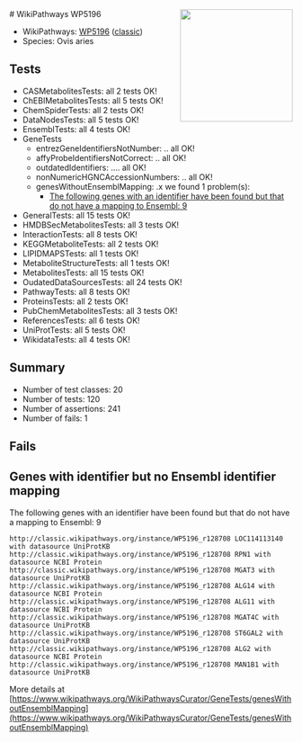 <img style="float: right; width: 200px" src="https://upload.wikimedia.org/wikipedia/commons/thumb/8/83/Wplogo_with_text_500.png/640px-Wplogo_with_text_500.png" />
# WikiPathways WP5196

* WikiPathways: [WP5196](https://wikipathways.org/pathways/WP5196) ([classic](https://classic.wikipathways.org/instance/WP5196))
* Species: Ovis aries
## Tests
* CASMetabolitesTests: all 2 tests OK!
* ChEBIMetabolitesTests: all 5 tests OK!
* ChemSpiderTests: all 2 tests OK!
* DataNodesTests: all 5 tests OK!
* EnsemblTests: all 4 tests OK!
* GeneTests
    * entrezGeneIdentifiersNotNumber: .. all OK!
    * affyProbeIdentifiersNotCorrect: .. all OK!
    * outdatedIdentifiers: .... all OK!
    * nonNumericHGNCAccessionNumbers: .. all OK!
    * genesWithoutEnsemblMapping: .x we found 1 problem(s):
        * [The following genes with an identifier have been found but that do not have a mapping to Ensembl: 9](#40286d8b)
* GeneralTests: all 15 tests OK!
* HMDBSecMetabolitesTests: all 3 tests OK!
* InteractionTests: all 8 tests OK!
* KEGGMetaboliteTests: all 2 tests OK!
* LIPIDMAPSTests: all 1 tests OK!
* MetaboliteStructureTests: all 1 tests OK!
* MetabolitesTests: all 15 tests OK!
* OudatedDataSourcesTests: all 24 tests OK!
* PathwayTests: all 8 tests OK!
* ProteinsTests: all 2 tests OK!
* PubChemMetabolitesTests: all 3 tests OK!
* ReferencesTests: all 6 tests OK!
* UniProtTests: all 5 tests OK!
* WikidataTests: all 4 tests OK!


## Summary

* Number of test classes: 20
* Number of tests: 120
* Number of assertions: 241
* Number of fails: 1

## Fails

<a name="40286d8b" />

## Genes with identifier but no Ensembl identifier mapping

The following genes with an identifier have been found but that do not have a mapping to Ensembl: 9
```
http://classic.wikipathways.org/instance/WP5196_r128708 LOC114113140 with datasource UniProtKB
http://classic.wikipathways.org/instance/WP5196_r128708 RPN1 with datasource NCBI Protein
http://classic.wikipathways.org/instance/WP5196_r128708 MGAT3 with datasource UniProtKB
http://classic.wikipathways.org/instance/WP5196_r128708 ALG14 with datasource NCBI Protein
http://classic.wikipathways.org/instance/WP5196_r128708 ALG11 with datasource NCBI Protein
http://classic.wikipathways.org/instance/WP5196_r128708 MGAT4C with datasource UniProtKB
http://classic.wikipathways.org/instance/WP5196_r128708 ST6GAL2 with datasource UniProtKB
http://classic.wikipathways.org/instance/WP5196_r128708 ALG2 with datasource NCBI Protein
http://classic.wikipathways.org/instance/WP5196_r128708 MAN1B1 with datasource UniProtKB
```

More details at [https://www.wikipathways.org/WikiPathwaysCurator/GeneTests/genesWithoutEnsemblMapping](https://www.wikipathways.org/WikiPathwaysCurator/GeneTests/genesWithoutEnsemblMapping)

